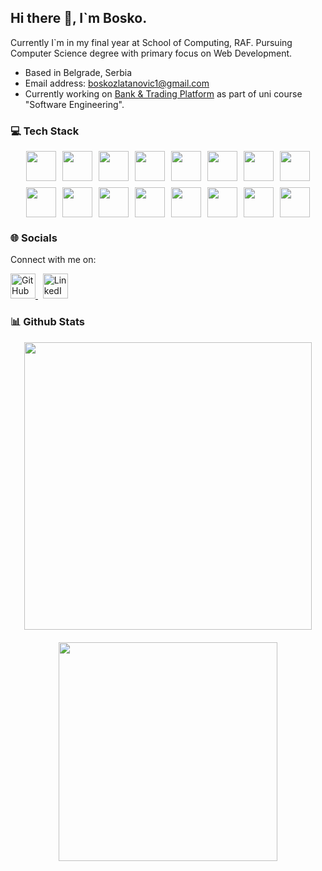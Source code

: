 ## Hi there 👋, I`m Bosko.

Currently I`m in my final year at School of Computing, RAF. Pursuing Computer Science degree with primary focus on Web Development. 

* Based in Belgrade, Serbia
* Email address: boskozlatanovic1@gmail.com
* Currently working on [Bank & Trading Platform](https://github.com/RAF-SI-2024/Banka-2-Frontend) as part of uni course "Software Engineering".

### 💻 Tech Stack

<div align="center" style="display: flex; flex-wrap: wrap; gap: 10px; justify-content: center;">
  <img src="https://skillicons.dev/icons?i=react" height="48" style="transition: transform 0.2s;" onmouseover="this.style.transform='scale(1.2)'" onmouseout="this.style.transform='scale(1)'" />
  <img src="https://skillicons.dev/icons?i=typescript" height="48" style="transition: transform 0.2s;" onmouseover="this.style.transform='scale(1.2)'" onmouseout="this.style.transform='scale(1)'" />
  <img src="https://skillicons.dev/icons?i=javascript" height="48" style="transition: transform 0.2s;" onmouseover="this.style.transform='scale(1.2)'" onmouseout="this.style.transform='scale(1)'" />
  <img src="https://skillicons.dev/icons?i=html" height="48" style="transition: transform 0.2s;" onmouseover="this.style.transform='scale(1.2)'" onmouseout="this.style.transform='scale(1)'" />
  <img src="https://skillicons.dev/icons?i=css" height="48" style="transition: transform 0.2s;" onmouseover="this.style.transform='scale(1.2)'" onmouseout="this.style.transform='scale(1)'" />
  <img src="https://skillicons.dev/icons?i=tailwind" height="48" style="transition: transform 0.2s;" onmouseover="this.style.transform='scale(1.2)'" onmouseout="this.style.transform='scale(1)'" />
  <img src="https://skillicons.dev/icons?i=angular" height="48" style="transition: transform 0.2s;" onmouseover="this.style.transform='scale(1.2)'" onmouseout="this.style.transform='scale(1)'" />
  <img src="https://skillicons.dev/icons?i=nodejs" height="48" style="transition: transform 0.2s;" onmouseover="this.style.transform='scale(1.2)'" onmouseout="this.style.transform='scale(1)'" />
  <img src="https://skillicons.dev/icons?i=androidstudio" height="48" style="transition: transform 0.2s;" onmouseover="this.style.transform='scale(1.2)'" onmouseout="this.style.transform='scale(1)'" />
  <img src="https://skillicons.dev/icons?i=kotlin" height="48" style="transition: transform 0.2s;" onmouseover="this.style.transform='scale(1.2)'" onmouseout="this.style.transform='scale(1)'" />
  <img src="https://skillicons.dev/icons?i=java" height="48" style="transition: transform 0.2s;" onmouseover="this.style.transform='scale(1.2)'" onmouseout="this.style.transform='scale(1)'" />
  <img src="https://skillicons.dev/icons?i=spring" height="48" style="transition: transform 0.2s;" onmouseover="this.style.transform='scale(1.2)'" onmouseout="this.style.transform='scale(1)'" />
  <img src="https://skillicons.dev/icons?i=mysql" height="48" style="transition: transform 0.2s;" onmouseover="this.style.transform='scale(1.2)'" onmouseout="this.style.transform='scale(1)'" />
  <img src="https://skillicons.dev/icons?i=postgres" height="48" style="transition: transform 0.2s;" onmouseover="this.style.transform='scale(1.2)'" onmouseout="this.style.transform='scale(1)'" />
  <img src="https://skillicons.dev/icons?i=docker" height="48" style="transition: transform 0.2s;" onmouseover="this.style.transform='scale(1.2)'" onmouseout="this.style.transform='scale(1)'" />
  <img src="https://skillicons.dev/icons?i=kubernetes" height="48" style="transition: transform 0.2s;" onmouseover="this.style.transform='scale(1.2)'" onmouseout="this.style.transform='scale(1)'" />
</div>

### 🌐 Socials

Connect with me on:

<a href="https://github.com/BoskoZlatanovicRAF" target="_blank">
  <img src="https://img.icons8.com/ios-glyphs/30/ffffff/github.png" alt="GitHub" width="40"/>
</a>
&nbsp;
<a href="https://www.linkedin.com/in/bosko-zlatanovic/" target="_blank">
  <img src="https://cdn.jsdelivr.net/gh/devicons/devicon/icons/linkedin/linkedin-original.svg" alt="LinkedIn" width="40" />
</a>


### 📊 Github Stats

<div align="center" style="display: flex; flex-wrap: wrap; justify-content: center; gap: 20px;">
  <img src="https://github-readme-stats.vercel.app/api?username=BoskoZlatanovicRAF&theme=dark&show_icons=true&hide_border=false&count_private=true" width="460"/>
  <img src="https://github-readme-stats.vercel.app/api/top-langs/?username=BoskoZlatanovicRAF&theme=dark&show_icons=true&hide_border=false&layout=compact" width="350"/>
</div>
<!--
**BoskoZlatanovicRAF/BoskoZlatanovicRAF** is a ✨ _special_ ✨ repository because its `README.md` (this file) appears on your GitHub profile.

Here are some ideas to get you started:

- 🔭 I’m currently working on ...
- 🌱 I’m currently learning ...
- 👯 I’m looking to collaborate on ...
- 🤔 I’m looking for help with ...
- 💬 Ask me about ...
- 📫 How to reach me: ...
- 😄 Pronouns: ...
- ⚡ Fun fact: ...
-->

